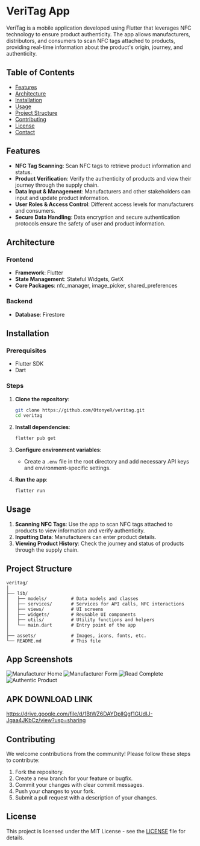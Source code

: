 # VeriTag App

VeriTag is a mobile application developed using Flutter that leverages NFC technology to ensure product authenticity. The app allows manufacturers, distributors, and consumers to scan NFC tags attached to products, providing real-time information about the product's origin, journey, and authenticity.

## Table of Contents

- [Features](#features)
- [Architecture](#architecture)
- [Installation](#installation)
- [Usage](#usage)
- [Project Structure](#project-structure)
- [Contributing](#contributing)
- [License](#license)
- [Contact](#contact)

## Features

- **NFC Tag Scanning**: Scan NFC tags to retrieve product information and status.
- **Product Verification**: Verify the authenticity of products and view their journey through the supply chain.
- **Data Input & Management**: Manufacturers and other stakeholders can input and update product information.
- **User Roles & Access Control**: Different access levels for manufacturers and consumers.
- **Secure Data Handling**: Data encryption and secure authentication protocols ensure the safety of user and product information.

## Architecture

### Frontend
- **Framework**: Flutter
- **State Management**: Stateful Widgets, GetX
- **Core Packages**: nfc_manager, image_picker, shared_preferences

### Backend
- **Database**: Firestore
  
## Installation

### Prerequisites

- Flutter SDK
- Dart

### Steps

1. **Clone the repository**:
   ```sh
   git clone https://github.com/OtonyeR/veritag.git
   cd veritag
   ```

2. **Install dependencies**:
   ```sh
   flutter pub get
   ```

3. **Configure environment variables**:
    - Create a `.env` file in the root directory and add necessary API keys and environment-specific settings.

4. **Run the app**:
   ```sh
   flutter run
   ```

## Usage

1. **Scanning NFC Tags**: Use the app to scan NFC tags attached to products to view information and verify authenticity.
2. **Inputting Data**: Manufacturers can enter product details.
3. **Viewing Product History**: Check the journey and status of products through the supply chain.

## Project Structure

```
veritag/
│
├── lib/
│   ├── models/         # Data models and classes
│   ├── services/       # Services for API calls, NFC interactions
│   ├── views/          # UI screens
│   ├── widgets/        # Reusable UI components
│   ├── utils/          # Utility functions and helpers
│   └── main.dart       # Entry point of the app
│
├── assets/             # Images, icons, fonts, etc.
└── README.md           # This file
```

## App Screenshots

![Manufacturer Home](https://github.com/OtonyeR/veritag_app/tree/main/screenshots/6%20Manufacturer%20home.jpg)
![Manufacturer Form](https://github.com/OtonyeR/veritag_app/tree/main/screenshots/7%20Manufacturer%20form.jpg)
![Read Complete](https://github.com/OtonyeR/veritag_app/tree/main/screenshots/12%20read%20complete.jpg)
![Authentic Product](https://github.com/OtonyeR/veritag_app/tree/main/screenshots/13%20Authentic%20Product.jpg)


## APK DOWNLOAD LINK

https://drive.google.com/file/d/1BtWZ6DAYDplIQgf1GUdIJ-Jgaa4JKbCz/view?usp=sharing

## Contributing

We welcome contributions from the community! Please follow these steps to contribute:

1. Fork the repository.
2. Create a new branch for your feature or bugfix.
3. Commit your changes with clear commit messages.
4. Push your changes to your fork.
5. Submit a pull request with a description of your changes.

## License

This project is licensed under the MIT License - see the [LICENSE](LICENSE) file for details.
